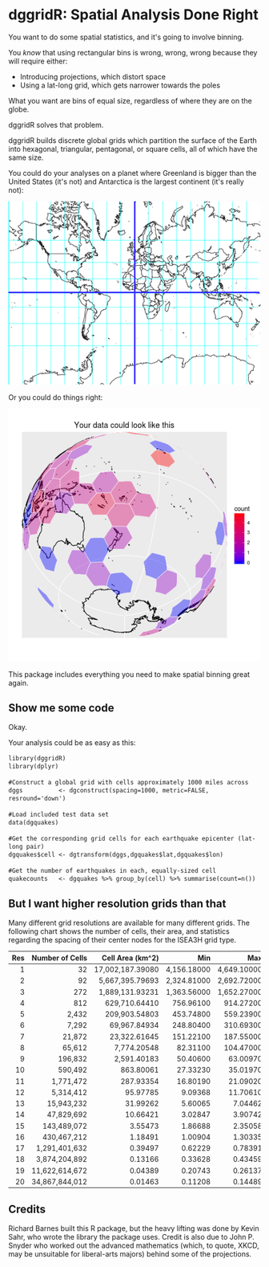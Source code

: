 dggridR: Spatial Analysis Done Right
====================================

You want to do some spatial statistics, and it's going to involve binning.

You *know* that using rectangular bins is wrong, wrong, wrong because they will
require either:

- Introducing projections, which distort space
- Using a lat-long grid, which gets narrower towards the poles

What you want are bins of equal size, regardless of where they are on the globe.

dggridR solves that problem.

dggridR builds discrete global grids which partition the surface of the Earth
into hexagonal, triangular, pentagonal, or square cells, all of which have the
same size.

You could do your analyses on a planet where Greenland is bigger than the United
States (it's not) and Antarctica is the largest continent (it's really not):

![Mercator Projection](readme_files/mercator.png)

Or you could do things right:

![Mercator Projection](readme_files/dggrid.png)

This package includes everything you need to make spatial binning great again.



Show me some code
-----------------

Okay.

Your analysis could be as easy as this:

    library(dggridR)
    library(dplyr)

    #Construct a global grid with cells approximately 1000 miles across
    dggs          <- dgconstruct(spacing=1000, metric=FALSE, resround='down')

    #Load included test data set
    data(dgquakes)

    #Get the corresponding grid cells for each earthquake epicenter (lat-long pair)
    dgquakes$cell <- dgtransform(dggs,dgquakes$lat,dgquakes$lon)

    #Get the number of earthquakes in each, equally-sized cell
    quakecounts   <- dgquakes %>% group_by(cell) %>% summarise(count=n())



But I want higher resolution grids than that
--------------------------------------------

Many different grid resolutions are available for many different grids. The
following chart shows the number of cells, their area, and statistics regarding
the spacing of their center nodes for the ISEA3H grid type.

|Res |Number of Cells  | Cell Area (km^2) |    Min      |     Max     |    Mean     |    Std    |
|---:|----------------:|-----------------:|------------:|------------:|------------:|----------:|
|  1 |              32 | 17,002,187.39080 | 4,156.18000 | 4,649.10000 | 4,320.49000 | 233.01400 |
|  2 |              92 |  5,667,395.79693 | 2,324.81000 | 2,692.72000 | 2,539.69000 | 139.33400 |
|  3 |             272 |  1,889,131.93231 | 1,363.56000 | 1,652.27000 | 1,480.02000 |  89.39030 |
|  4 |             812 |    629,710.64410 |   756.96100 |   914.27200 |   855.41900 |  52.14810 |
|  5 |           2,432 |    209,903.54803 |   453.74800 |   559.23900 |   494.95900 |  29.81910 |
|  6 |           7,292 |     69,967.84934 |   248.80400 |   310.69300 |   285.65200 |  17.84470 |
|  7 |          21,872 |     23,322.61645 |   151.22100 |   187.55000 |   165.05800 |   9.98178 |
|  8 |          65,612 |      7,774.20548 |    82.31100 |   104.47000 |    95.26360 |   6.00035 |
|  9 |         196,832 |      2,591.40183 |    50.40600 |    63.00970 |    55.02260 |   3.33072 |
| 10 |         590,492 |        863.80061 |    27.33230 |    35.01970 |    31.75960 |   2.00618 |
| 11 |       1,771,472 |        287.93354 |    16.80190 |    21.09020 |    18.34100 |   1.11045 |
| 12 |       5,314,412 |         95.97785 |     9.09368 |    11.70610 |    10.58710 |   0.66942 |
| 13 |      15,943,232 |         31.99262 |     5.60065 |     7.04462 |     6.11367 |   0.37016 |
| 14 |      47,829,692 |         10.66421 |     3.02847 |     3.90742 |     3.52911 |   0.22322 |
| 15 |     143,489,072 |          3.55473 |     1.86688 |     2.35058 |     2.03789 |   0.12339 |
| 16 |     430,467,212 |          1.18491 |     1.00904 |     1.30335 |     1.17638 |   0.07442 |
| 17 |   1,291,401,632 |          0.39497 |     0.62229 |     0.78391 |     0.67930 |   0.04113 |
| 18 |   3,874,204,892 |          0.13166 |     0.33628 |     0.43459 |     0.39213 |   0.02481 |
| 19 |  11,622,614,672 |          0.04389 |     0.20743 |     0.26137 |     0.22643 |   0.01371 |
| 20 |  34,867,844,012 |          0.01463 |     0.11208 |     0.14489 |     0.13071 |   0.00827 |



Credits
-------

Richard Barnes built this R package, but the heavy lifting was done by Kevin
Sahr, who wrote the library the package uses. Credit is also due to John P.
Snyder who worked out the advanced mathematics (which, to quote, XKCD, may be
unsuitable for liberal-arts majors) behind some of the projections.
